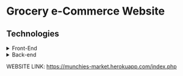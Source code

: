 

# Grocery e-Commerce Website

## Technologies
<details>
<summary>Front-End</summary>
    HTML5 <br>
    CSS Styling <br>
    JavaScript<br>
</details>

<details>
<summary>Back-end</summary>
    PHP <br>
    JavaScript<br>
</details>

WEBSITE LINK: https://munchies-market.herokuapp.com/index.php

    
